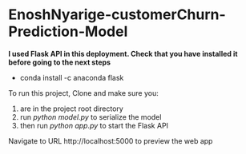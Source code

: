 # EnoshNyarige-customerChurn-Prediction-Model

**I used Flask API in this deployment. Check that you have installed it before going to the next steps**

- conda install -c anaconda flask

To run this project, Clone and make sure you: 
1. are in the project root directory
2. run *python model.py* to serialize the model
3. then run *python app.py* to start the Flask API


Navigate to URL http://localhost:5000 to preview the web app
